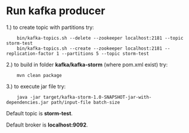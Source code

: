 Run kafka producer
============================

1.) to create topic with partitions try:

        bin/kafka-topics.sh --delete --zookeeper localhost:2181 --topic storm-test
        bin/kafka-topics.sh --create --zookeeper localhost:2181 --replication-factor 1 --partitions 5 --topic storm-test

2.) to build in folder <b>kafka/kafka-storm</b> (where pom.xml exist) try:

        mvn clean package

3.) to execute jar file try:

        java -jar target/kafka-storm-1.0-SNAPSHOT-jar-with-dependencies.jar path/input-file batch-size


Default topic is <b>storm-test</b>.

Default broker is <b>localhost:9092</b>.
